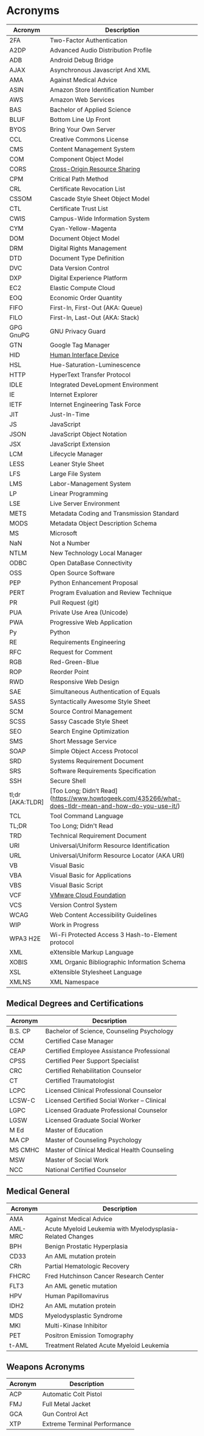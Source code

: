 # Acronyms 

| Acronym | Description | 
| ---- | ---- | 
|2FA| Two-Factor Authentication | 
| A2DP | Advanced Audio Distribution Profile | 
|ADB| Android Debug Bridge |  
|AJAX| Asynchronous Javascript And XML |  
|AMA| Against Medical Advice |  
|ASIN| Amazon Store Identification Number |  
|AWS| Amazon Web Services |  
|BAS| Bachelor of Applied Science  |  
|BLUF| Bottom Line Up Front |  
|BYOS| Bring Your Own Server |  
|CCL| Creative Commons License |  
|CMS| Content Management System | 
|COM| Component Object Model |  
|CORS| [Cross-Origin Resource Sharing](https://developer.mozilla.org/en-US/docs/Web/HTTP/CORS) |  
|CPM| Critical Path Method |  
|CRL|Certificate Revocation List|
|CSSOM| Cascade Style Sheet Object Model | 
|CTL|Certificate Trust List|
|CWIS|Campus-Wide Information System|
|CYM| Cyan-Yellow-Magenta |  
|DOM| Document Object Model |  
|DRM| Digital Rights Management |  
|DTD| Document Type Definition |  
|DVC| Data Version Control |  
|DXP| Digital Experience Platform | 
|EC2| Elastic Compute Cloud | 
|EOQ| Economic Order Quantity |  
|FIFO|First-In, First-Out (AKA: Queue)|  
|FILO|First-In, Last-Out (AKA: Stack)|  
|GPG <BR> GnuPG| GNU Privacy Guard |  
|GTN| Google Tag Manager | 
|HID| [Human Interface Device](https://www.usb.org/hid)  |  
|HSL| Hue-Saturation-Luminescence  |  
|HTTP|HyperText Transfer Protocol|  
|IDLE| Integrated DeveLopment Environment |  
|IE| Internet Explorer |  
|IETF| Internet Engineering Task Force |  
|JIT|Just-In-Time|  
|JS| JavaScript |  
|JSON| JavaScript Object Notation |  
|JSX| JavaScript Extension |  
|LCM| Lifecycle Manager |  
|LESS| Leaner Style Sheet |  
|LFS| Large File System |  
|LMS|Labor-Management System|  
|LP|Linear Programming|  
|LSE| Live Server Environment |  
|METS|Metadata Coding and Transmission Standard|  
|MODS|Metadata Object Description Schema|  
|MS| Microsoft |  
|NaN| Not a Number |  
|NTLM| New Technology Local Manager  |  
|ODBC|Open DataBase Connectivity |
|OSS| Open Source Software|  
|PEP| Python Enhancement Proposal | 
|PERT|Program Evaluation and Review Technique|  
|PR| Pull Request (git) |  
|PUA| Private Use Area (Unicode) |  
|PWA|Progressive Web Application|
|Py| Python |  
|RE| Requirements Engineering | 
|RFC| Request for Comment |  
|RGB| Red-Green-Blue |  
|ROP|Reorder Point|  
|RWD|Responsive Web Design|  
|SAE|Simultaneous Authentication of Equals|
|SASS| Syntactically Awesome Style Sheet |
|SCM|Source Control Management|  
|SCSS| Sassy Cascade Style Sheet |   
|SEO| Search Engine Optimization |  
|SMS| Short Message Service |  
|SOAP|Simple Object Access Protocol|  
|SRD| Systems Requirement Document |  
|SRS| Software Requirements Specification | 
|SSH| Secure Shell |  
|tl;dr <BR> [AKA:TLDR]| [Too Long; Didn’t Read] (https://www.howtogeek.com/435266/what-does-tldr-mean-and-how-do-you-use-it/)  |  
|TCL|Tool Command Language|  
|TL;DR| Too Long; Didn't Read |  
|TRD| Technical Requirement Document |  
|URI| Universal/Uniform Resource Identification |
|URL| Universal/Uniform Resource Locator (AKA URI) |  
|VB| Visual Basic |  
|VBA| Visual Basic for Applications |  
|VBS| Visual Basic Script |  
|VCF| [VMware Cloud Foundation]( https://www.vmware.com/products/cloud-foundation.html) |  
|VCS|Version Control System|
|WCAG|Web Content Accessibility Guidelines|
|WIP| Work in Progress | 
|WPA3 H2E|Wi-Fi Protected Access 3 Hash-to-Element protocol|
|XML|eXtensible Markup Language|
|XOBIS|XML Organic Bibliographic Information Schema|
|XSL|eXtensible Stylesheet Language|
|XMLNS|XML Namespace|

## Medical Degrees and Certifications

| Acronym | Decsription |  
| -- | -- |  
| B.S. CP|Bachelor of Science, Counseling Psychology |  
| CCM|Certified Case Manager |  
| CEAP|Certified Employee Assistance Professional |  
| CPSS|Certified Peer Support Specialist |  
| CRC|Certified Rehabilitation Counselor |  
| CT|Certified Traumatologist |  
| LCPC|Licensed Clinical Professional Counselor |  
| LCSW-C|Licensed Certified Social Worker – Clinical |  
| LGPC|Licensed Graduate Professional Counselor |  
| LGSW|Licensed Graduate Social Worker |  
| M Ed|Master of Education |  
| MA CP|Master of Counseling Psychology |  
| MS CMHC|Master of Clinical Medical Health Counseling |  
| MSW|Master of Social Work |  
| NCC|National Certified Counselor |  

## Medical General 

| Acronym | Description | 
| ---- | ---- | 
|AMA| Against Medical Advice |
|AML-MRC|Acute Myeloid Leukemia with Myelodysplasia-Related Changes|  
|BPH|Benign Prostatic Hyperplasia|  
|CD33|An AML mutation protein|  
|CRh|Partial Hematologic Recovery|  
|FHCRC|Fred Hutchinson Cancer Research Center|  
|FLT3|An AML genetic mutation|  
|HPV|Human Papillomavirus |  
|IDH2|An AML mutation protein|  
|MDS|Myelodysplastic Syndrome|  
|MKI|Multi-Kinase Inhibitor|  
|PET|Positron Emission Tomography|  
|t-AML|Treatment Related Acute Myeloid Leukemia|  

## Weapons Acronyms

| Acronym | Description | 
| ---- | ---- | 
|ACP| Automatic Colt Pistol |
|FMJ| Full Metal Jacket |  
|GCA| Gun Control Act |  
|XTP| Extreme Terminal Performance |  

